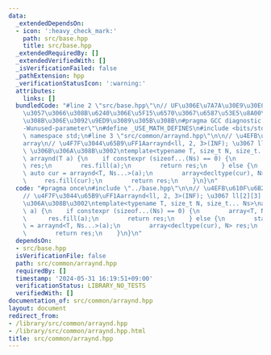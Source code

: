 ```yaml
---
data:
  _extendedDependsOn:
  - icon: ':heavy_check_mark:'
    path: src/base.hpp
    title: src/base.hpp
  _extendedRequiredBy: []
  _extendedVerifiedWith: []
  _isVerificationFailed: false
  _pathExtension: hpp
  _verificationStatusIcon: ':warning:'
  attributes:
    links: []
  bundledCode: "#line 2 \"src/base.hpp\"\n// UF\u306E\u7A7A\u30E9\u30E0\u30C0\u6E21\
    \u3057\u3066\u308B\u6240\u306E\u5F15\u6570\u3067\u6587\u53E5\u8A00\u308F\u308C\
    \u308B\u306E\u3092\u9ED9\u3089\u305B\u308B\n#pragma GCC diagnostic ignored \"\
    -Wunused-parameter\"\n#define _USE_MATH_DEFINES\n#include <bits/stdc++.h>\nusing\
    \ namespace std;\n#line 3 \"src/common/arraynd.hpp\"\n\n// \u4EFB\u610F\u6B21\u5143\
    array\n// \u4F7F\u3044\u65B9\uFF1Aarraynd<ll, 2, 3>(INF); \u3067 ll[2][3] = INF\
    \ \u306B\u306A\u308B\u3002\ntemplate<typename T, size_t N, size_t... Ns>\nauto\
    \ arraynd(T a) {\n    if constexpr (sizeof...(Ns) == 0) {\n        array<T, N>\
    \ res;\n        res.fill(a);\n        return res;\n    } else {\n        static\
    \ auto cur = arraynd<T, Ns...>(a);\n        array<decltype(cur), N> res;\n   \
    \     res.fill(cur);\n        return res;\n    }\n}\n"
  code: "#pragma once\n#include \"../base.hpp\"\n\n// \u4EFB\u610F\u6B21\u5143array\n\
    // \u4F7F\u3044\u65B9\uFF1Aarraynd<ll, 2, 3>(INF); \u3067 ll[2][3] = INF \u306B\
    \u306A\u308B\u3002\ntemplate<typename T, size_t N, size_t... Ns>\nauto arraynd(T\
    \ a) {\n    if constexpr (sizeof...(Ns) == 0) {\n        array<T, N> res;\n  \
    \      res.fill(a);\n        return res;\n    } else {\n        static auto cur\
    \ = arraynd<T, Ns...>(a);\n        array<decltype(cur), N> res;\n        res.fill(cur);\n\
    \        return res;\n    }\n}\n"
  dependsOn:
  - src/base.hpp
  isVerificationFile: false
  path: src/common/arraynd.hpp
  requiredBy: []
  timestamp: '2024-05-31 16:19:51+09:00'
  verificationStatus: LIBRARY_NO_TESTS
  verifiedWith: []
documentation_of: src/common/arraynd.hpp
layout: document
redirect_from:
- /library/src/common/arraynd.hpp
- /library/src/common/arraynd.hpp.html
title: src/common/arraynd.hpp
---
```

